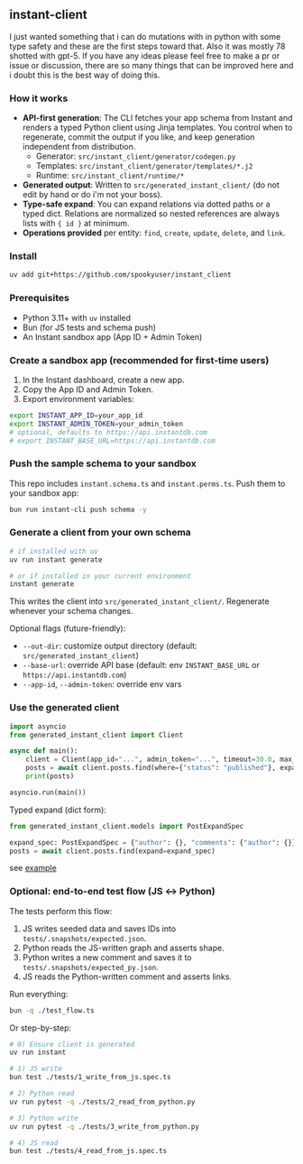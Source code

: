 ## instant-client

I just wanted something that i can do mutations with in python with some type safety and these are the first steps toward that. Also it was mostly 78 shotted with gpt-5. If you have any ideas please feel free to make a pr or issue or discussion, there are so many things that can be improved here and i doubt this is the best way of doing this.

### How it works

- **API-first generation**: The CLI fetches your app schema from Instant and renders a typed Python client using Jinja templates. You control when to regenerate, commit the output if you like, and keep generation independent from distribution.
  - Generator: `src/instant_client/generator/codegen.py`
  - Templates: `src/instant_client/generator/templates/*.j2`
  - Runtime: `src/instant_client/runtime/*`
- **Generated output**: Written to `src/generated_instant_client/` (do not edit by hand or do i'm not your boss).
- **Type-safe expand**: You can expand relations via dotted paths or a typed dict. Relations are normalized so nested references are always lists with `{ id }` at minimum.
- **Operations provided** per entity: `find`, `create`, `update`, `delete`, and `link`.

### Install



```bash
uv add git+https://github.com/spookyuser/instant_client
```

### Prerequisites

- Python 3.11+ with `uv` installed
- Bun (for JS tests and schema push)
- An Instant sandbox app (App ID + Admin Token)

### Create a sandbox app (recommended for first-time users)

1. In the Instant dashboard, create a new app.
2. Copy the App ID and Admin Token.
3. Export environment variables:

```bash
export INSTANT_APP_ID=your_app_id
export INSTANT_ADMIN_TOKEN=your_admin_token
# optional, defaults to https://api.instantdb.com
# export INSTANT_BASE_URL=https://api.instantdb.com
```

### Push the sample schema to your sandbox

This repo includes `instant.schema.ts` and `instant.perms.ts`. Push them to your sandbox app:

```bash
bun run instant-cli push schema -y
```

### Generate a client from your own schema

```bash
# if installed with uv
uv run instant generate

# or if installed in your current environment
instant generate
```

This writes the client into `src/generated_instant_client/`. Regenerate whenever your schema changes.

Optional flags (future-friendly):

- `--out-dir`: customize output directory (default: `src/generated_instant_client`)
- `--base-url`: override API base (default: env `INSTANT_BASE_URL` or `https://api.instantdb.com`)
- `--app-id`, `--admin-token`: override env vars

### Use the generated client

```python
import asyncio
from generated_instant_client import Client

async def main():
    client = Client(app_id="...", admin_token="...", timeout=30.0, max_retries=1)
    posts = await client.posts.find(where={"status": "published"}, expand=["author", "comments.author"])
    print(posts)

asyncio.run(main())
```

Typed expand (dict form):

```python
from generated_instant_client.models import PostExpandSpec

expand_spec: PostExpandSpec = {"author": {}, "comments": {"author": {}}}
posts = await client.posts.find(expand=expand_spec)
```

see [example](examples/demo.py)

### Optional: end-to-end test flow (JS ↔ Python)

The tests perform this flow:

1. JS writes seeded data and saves IDs into `tests/.snapshots/expected.json`.
2. Python reads the JS-written graph and asserts shape.
3. Python writes a new comment and saves it to `tests/.snapshots/expected_py.json`.
4. JS reads the Python-written comment and asserts links.

Run everything:

```bash
bun -q ./test_flow.ts
```

Or step-by-step:

```bash
# 0) Ensure client is generated
uv run instant

# 1) JS write
bun test ./tests/1_write_from_js.spec.ts

# 2) Python read
uv run pytest -q ./tests/2_read_from_python.py

# 3) Python write
uv run pytest -q ./tests/3_write_from_python.py

# 4) JS read
bun test ./tests/4_read_from_js.spec.ts
```
